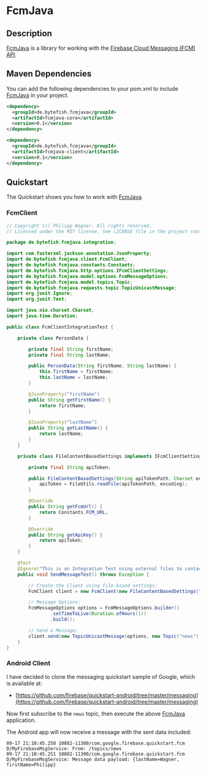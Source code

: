 # FcmJava #

## Description ##

[FcmJava] is a library for working with the [Firebase Cloud Messaging (FCM) API].

## Maven Dependencies ##

You can add the following dependencies to your pom.xml to include [FcmJava] in your project.

```xml
<dependency>
  <groupId>de.bytefish.fcmjava</groupId>
  <artifactId>fcmjava-core</artifactId>
  <version>0.1</version>
</dependency>

<dependency>
  <groupId>de.bytefish.fcmjava</groupId>
  <artifactId>fcmjava-client</artifactId>
  <version>0.1</version>
</dependency>
```

## Quickstart ##

The Quickstart shows you how to work with [FcmJava].

### FcmClient ###

```java
// Copyright (c) Philipp Wagner. All rights reserved.
// Licensed under the MIT license. See LICENSE file in the project root for full license information.

package de.bytefish.fcmjava.integration;

import com.fasterxml.jackson.annotation.JsonProperty;
import de.bytefish.fcmjava.client.FcmClient;
import de.bytefish.fcmjava.constants.Constants;
import de.bytefish.fcmjava.http.options.IFcmClientSettings;
import de.bytefish.fcmjava.model.options.FcmMessageOptions;
import de.bytefish.fcmjava.model.topics.Topic;
import de.bytefish.fcmjava.requests.topic.TopicUnicastMessage;
import org.junit.Ignore;
import org.junit.Test;

import java.nio.charset.Charset;
import java.time.Duration;

public class FcmClientIntegrationTest {

    private class PersonData {

        private final String firstName;
        private final String lastName;

        public PersonData(String firstName, String lastName) {
            this.firstName = firstName;
            this.lastName = lastName;
        }

        @JsonProperty("firstName")
        public String getFirstName() {
            return firstName;
        }

        @JsonProperty("lastName")
        public String getLastName() {
            return lastName;
        }
    }

    private class FileContentBasedSettings implements IFcmClientSettings {

        private final String apiToken;

        public FileContentBasedSettings(String apiTokenPath, Charset encoding) {
            apiToken = FileUtils.readFile(apiTokenPath, encoding);
        }

        @Override
        public String getFcmUrl() {
            return Constants.FCM_URL;
        }

        @Override
        public String getApiKey() {
            return apiToken;
        }
    }

    @Test
    @Ignore("This is an Integration Test using external files to contact the FCM Server")
    public void SendMessageTest() throws Exception {

        // Create the Client using file-based settings:
        FcmClient client = new FcmClient(new FileContentBasedSettings("D:\\token.txt", Charset.forName("UTF-8")));

        // Message Options:
        FcmMessageOptions options = FcmMessageOptions.builder()
                .setTimeToLive(Duration.ofHours(1))
                .build();

        // Send a Message:
        client.send(new TopicUnicastMessage(options, new Topic("news"), new PersonData("Philipp", "Wagner")));
    }
}
```

### Android Client ###

I have decided to clone the messaging quickstart sample of Google, which is available at:

* [https://github.com/firebase/quickstart-android/tree/master/messaging](https://github.com/firebase/quickstart-android/tree/master/messaging)

Now first subscribe to the ``news`` topic, then execute the above [FcmJava] application. 

The Android app will now receive a message with the sent data included:

```
09-17 21:10:45.250 10882-11300/com.google.firebase.quickstart.fcm D/MyFirebaseMsgService: From: /topics/news
09-17 21:10:45.251 10882-11300/com.google.firebase.quickstart.fcm D/MyFirebaseMsgService: Message data payload: {lastName=Wagner, firstName=Philipp}
```

[FcmJava]: https://github.com/bytefish/FcmJava
[Firebase Cloud Messaging (FCM) API]: https://firebase.google.com